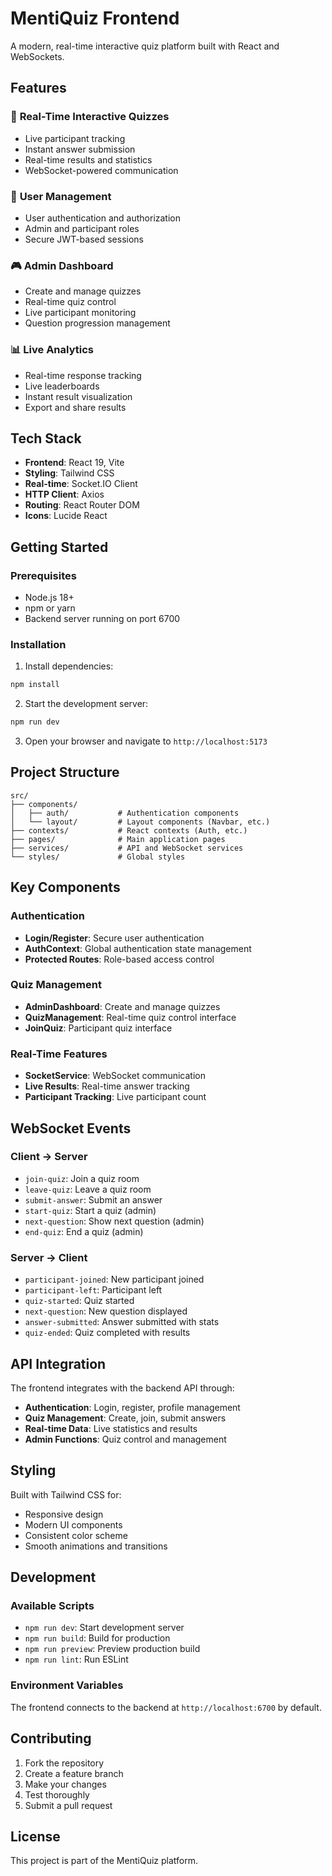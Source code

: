 # MentiQuiz Frontend

A modern, real-time interactive quiz platform built with React and WebSockets.

## Features

### 🎯 **Real-Time Interactive Quizzes**
- Live participant tracking
- Instant answer submission
- Real-time results and statistics
- WebSocket-powered communication

### 👥 **User Management**
- User authentication and authorization
- Admin and participant roles
- Secure JWT-based sessions

### 🎮 **Admin Dashboard**
- Create and manage quizzes
- Real-time quiz control
- Live participant monitoring
- Question progression management

### 📊 **Live Analytics**
- Real-time response tracking
- Live leaderboards
- Instant result visualization
- Export and share results

## Tech Stack

- **Frontend**: React 19, Vite
- **Styling**: Tailwind CSS
- **Real-time**: Socket.IO Client
- **HTTP Client**: Axios
- **Routing**: React Router DOM
- **Icons**: Lucide React

## Getting Started

### Prerequisites
- Node.js 18+ 
- npm or yarn
- Backend server running on port 6700

### Installation

1. Install dependencies:
```bash
npm install
```

2. Start the development server:
```bash
npm run dev
```

3. Open your browser and navigate to `http://localhost:5173`

## Project Structure

```
src/
├── components/
│   ├── auth/           # Authentication components
│   └── layout/         # Layout components (Navbar, etc.)
├── contexts/           # React contexts (Auth, etc.)
├── pages/              # Main application pages
├── services/           # API and WebSocket services
└── styles/             # Global styles
```

## Key Components

### Authentication
- **Login/Register**: Secure user authentication
- **AuthContext**: Global authentication state management
- **Protected Routes**: Role-based access control

### Quiz Management
- **AdminDashboard**: Create and manage quizzes
- **QuizManagement**: Real-time quiz control interface
- **JoinQuiz**: Participant quiz interface

### Real-Time Features
- **SocketService**: WebSocket communication
- **Live Results**: Real-time answer tracking
- **Participant Tracking**: Live participant count

## WebSocket Events

### Client → Server
- `join-quiz`: Join a quiz room
- `leave-quiz`: Leave a quiz room
- `submit-answer`: Submit an answer
- `start-quiz`: Start a quiz (admin)
- `next-question`: Show next question (admin)
- `end-quiz`: End a quiz (admin)

### Server → Client
- `participant-joined`: New participant joined
- `participant-left`: Participant left
- `quiz-started`: Quiz started
- `next-question`: New question displayed
- `answer-submitted`: Answer submitted with stats
- `quiz-ended`: Quiz completed with results

## API Integration

The frontend integrates with the backend API through:

- **Authentication**: Login, register, profile management
- **Quiz Management**: Create, join, submit answers
- **Real-time Data**: Live statistics and results
- **Admin Functions**: Quiz control and management

## Styling

Built with Tailwind CSS for:
- Responsive design
- Modern UI components
- Consistent color scheme
- Smooth animations and transitions

## Development

### Available Scripts
- `npm run dev`: Start development server
- `npm run build`: Build for production
- `npm run preview`: Preview production build
- `npm run lint`: Run ESLint

### Environment Variables
The frontend connects to the backend at `http://localhost:6700` by default.

## Contributing

1. Fork the repository
2. Create a feature branch
3. Make your changes
4. Test thoroughly
5. Submit a pull request

## License

This project is part of the MentiQuiz platform.